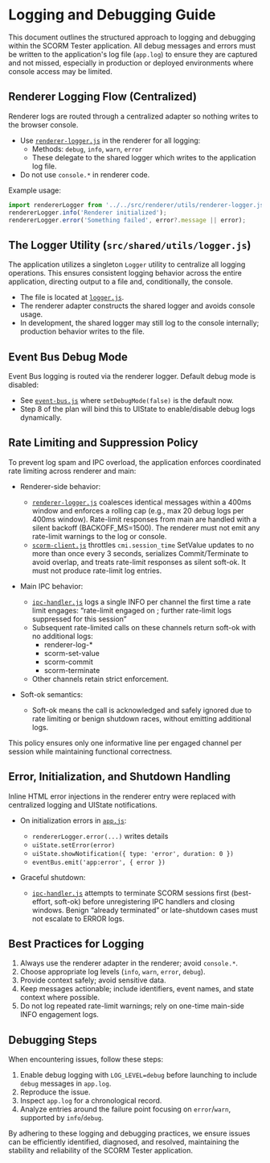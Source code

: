 # Logging and Debugging Guide

This document outlines the structured approach to logging and debugging within the SCORM Tester application. All debug messages and errors must be written to the application's log file (`app.log`) to ensure they are captured and not missed, especially in production or deployed environments where console access may be limited.

## Renderer Logging Flow (Centralized)

Renderer logs are routed through a centralized adapter so nothing writes to the browser console.

- Use [`renderer-logger.js`](../../src/renderer/utils/renderer-logger.js) in the renderer for all logging:
  - Methods: `debug`, `info`, `warn`, `error`
  - These delegate to the shared logger which writes to the application log file.
- Do not use `console.*` in renderer code.

Example usage:
```js
import rendererLogger from '../../src/renderer/utils/renderer-logger.js';
rendererLogger.info('Renderer initialized');
rendererLogger.error('Something failed', error?.message || error);
```

## The Logger Utility (`src/shared/utils/logger.js`)

The application utilizes a singleton `Logger` utility to centralize all logging operations. This ensures consistent logging behavior across the entire application, directing output to a file and, conditionally, the console.

- The file is located at [`logger.js`](../../src/shared/utils/logger.js).
- The renderer adapter constructs the shared logger and avoids console usage.
- In development, the shared logger may still log to the console internally; production behavior writes to the file.

## Event Bus Debug Mode

Event Bus logging is routed via the renderer logger. Default debug mode is disabled:

- See [`event-bus.js`](../../src/renderer/services/event-bus.js) where `setDebugMode(false)` is the default now.
- Step 8 of the plan will bind this to UIState to enable/disable debug logs dynamically.

## Rate Limiting and Suppression Policy

To prevent log spam and IPC overload, the application enforces coordinated rate limiting across renderer and main:

- Renderer-side behavior:
  - [`renderer-logger.js`](../../src/renderer/utils/renderer-logger.js) coalesces identical messages within a 400ms window and enforces a rolling cap (e.g., max 20 debug logs per 400ms window). Rate-limit responses from main are handled with a silent backoff (BACKOFF_MS=1500). The renderer must not emit any rate-limit warnings to the log or console.
  - [`scorm-client.js`](../../src/renderer/services/scorm-client.js) throttles `cmi.session_time` SetValue updates to no more than once every 3 seconds, serializes Commit/Terminate to avoid overlap, and treats rate-limit responses as silent soft-ok. It must not produce rate-limit log entries.

- Main IPC behavior:
  - [`ipc-handler.js`](../../src/main/services/ipc-handler.js) logs a single INFO per channel the first time a rate limit engages:
    “rate-limit engaged on <channel>; further rate-limit logs suppressed for this session”
  - Subsequent rate-limited calls on these channels return soft-ok with no additional logs:
    - renderer-log-*
    - scorm-set-value
    - scorm-commit
    - scorm-terminate
  - Other channels retain strict enforcement.

- Soft-ok semantics:
  - Soft-ok means the call is acknowledged and safely ignored due to rate limiting or benign shutdown races, without emitting additional logs.

This policy ensures only one informative line per engaged channel per session while maintaining functional correctness.

## Error, Initialization, and Shutdown Handling

Inline HTML error injections in the renderer entry were replaced with centralized logging and UIState notifications.

- On initialization errors in [`app.js`](../../src/renderer/app.js):
  - `rendererLogger.error(...)` writes details
  - `uiState.setError(error)`
  - `uiState.showNotification({ type: 'error', duration: 0 })`
  - `eventBus.emit('app:error', { error })`

- Graceful shutdown:
  - [`ipc-handler.js`](../../src/main/services/ipc-handler.js) attempts to terminate SCORM sessions first (best-effort, soft-ok) before unregistering IPC handlers and closing windows. Benign “already terminated” or late-shutdown cases must not escalate to ERROR logs.

## Best Practices for Logging

1.  Always use the renderer adapter in the renderer; avoid `console.*`.
2.  Choose appropriate log levels (`info`, `warn`, `error`, `debug`).
3.  Provide context safely; avoid sensitive data.
4.  Keep messages actionable; include identifiers, event names, and state context where possible.
5.  Do not log repeated rate-limit warnings; rely on one-time main-side INFO engagement logs.

## Debugging Steps

When encountering issues, follow these steps:

1.  Enable debug logging with `LOG_LEVEL=debug` before launching to include `debug` messages in `app.log`.
2.  Reproduce the issue.
3.  Inspect `app.log` for a chronological record.
4.  Analyze entries around the failure point focusing on `error`/`warn`, supported by `info`/`debug`.

By adhering to these logging and debugging practices, we ensure issues can be efficiently identified, diagnosed, and resolved, maintaining the stability and reliability of the SCORM Tester application.